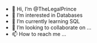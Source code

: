 - 👋 Hi, I’m @TheLegalPrince
- 👀 I’m interested in Databases
- 🌱 I’m currently learning SQL
- 💞️ I’m looking to collaborate on ...
- 📫 How to reach me ...

<!---
TheLegalPrince/TheLegalPrince is a ✨ special ✨ repository because its `README.md` (this file) appears on your GitHub profile.
You can click the Preview link to take a look at your changes.
--->
